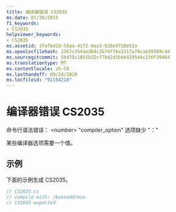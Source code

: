 ```yaml
---
title: 编译器错误 CS2035
ms.date: 07/20/2015
f1_keywords:
- CS2035
helpviewer_keywords:
- CS2035
ms.assetid: 3fafbd2d-58aa-41f2-9aa3-028e9720e52a
ms.openlocfilehash: 2367c3541ed64c2b74ff6e231fa78cab20589c4d
ms.sourcegitcommit: 5b475c1855b32cf78d2d1bbb4295e4c236f39464
ms.translationtype: MT
ms.contentlocale: zh-CN
ms.lasthandoff: 09/24/2020
ms.locfileid: "91154218"
---
```

# <a name="compiler-error-cs2035"></a>编译器错误 CS2035

命令行语法错误： \<number> "compiler_option" 选项缺少 "："  
  
 某些编译器选项需要一个值。  
  
## <a name="example"></a>示例  

 下面的示例生成 CS2035。  
  
```csharp  
// CS2035.cs  
// compile with: /baseaddress  
// CS2035 expected  
```
